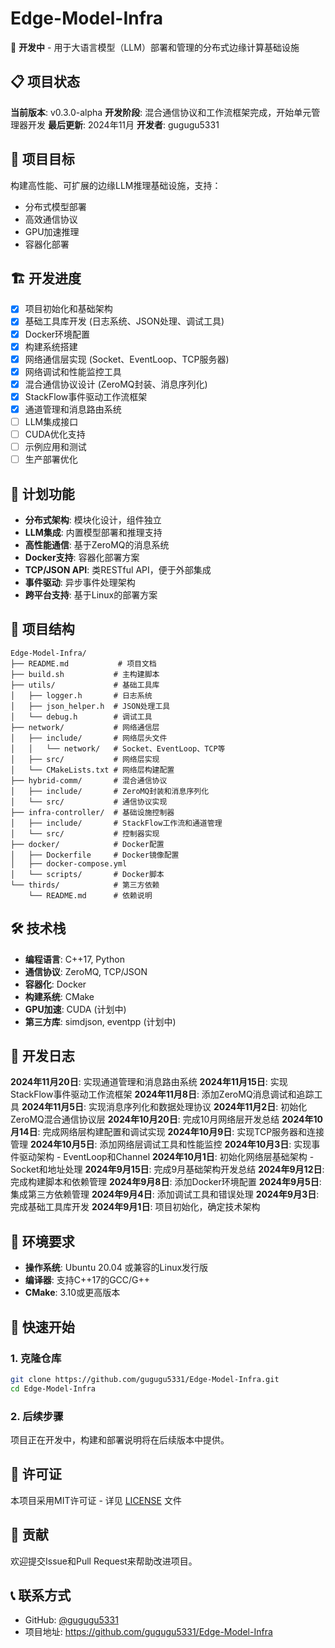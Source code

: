 # Edge-Model-Infra

🚧 **开发中** - 用于大语言模型（LLM）部署和管理的分布式边缘计算基础设施

## 📋 项目状态

**当前版本**: v0.3.0-alpha
**开发阶段**: 混合通信协议和工作流框架完成，开始单元管理器开发
**最后更新**: 2024年11月
**开发者**: gugugu5331

## 🎯 项目目标

构建高性能、可扩展的边缘LLM推理基础设施，支持：

- 分布式模型部署
- 高效通信协议  
- GPU加速推理
- 容器化部署

## 🏗️ 开发进度

- [x] 项目初始化和基础架构
- [x] 基础工具库开发 (日志系统、JSON处理、调试工具)
- [x] Docker环境配置
- [x] 构建系统搭建
- [x] 网络通信层实现 (Socket、EventLoop、TCP服务器)
- [x] 网络调试和性能监控工具
- [x] 混合通信协议设计 (ZeroMQ封装、消息序列化)
- [x] StackFlow事件驱动工作流框架
- [x] 通道管理和消息路由系统
- [ ] LLM集成接口
- [ ] CUDA优化支持
- [ ] 示例应用和测试
- [ ] 生产部署优化

## 🚀 计划功能

- **分布式架构**: 模块化设计，组件独立
- **LLM集成**: 内置模型部署和推理支持
- **高性能通信**: 基于ZeroMQ的消息系统
- **Docker支持**: 容器化部署方案
- **TCP/JSON API**: 类RESTful API，便于外部集成
- **事件驱动**: 异步事件处理架构
- **跨平台支持**: 基于Linux的部署方案

## 📁 项目结构

```
Edge-Model-Infra/
├── README.md           # 项目文档
├── build.sh           # 主构建脚本
├── utils/             # 基础工具库
│   ├── logger.h       # 日志系统
│   ├── json_helper.h  # JSON处理工具
│   └── debug.h        # 调试工具
├── network/           # 网络通信层
│   ├── include/       # 网络层头文件
│   │   └── network/   # Socket、EventLoop、TCP等
│   ├── src/           # 网络层实现
│   └── CMakeLists.txt # 网络层构建配置
├── hybrid-comm/       # 混合通信协议
│   ├── include/       # ZeroMQ封装和消息序列化
│   └── src/           # 通信协议实现
├── infra-controller/  # 基础设施控制器
│   ├── include/       # StackFlow工作流和通道管理
│   └── src/           # 控制器实现
├── docker/            # Docker配置
│   ├── Dockerfile     # Docker镜像配置
│   ├── docker-compose.yml
│   └── scripts/       # Docker脚本
└── thirds/            # 第三方依赖
    └── README.md      # 依赖说明
```

## 🛠️ 技术栈

- **编程语言**: C++17, Python
- **通信协议**: ZeroMQ, TCP/JSON
- **容器化**: Docker
- **构建系统**: CMake
- **GPU加速**: CUDA (计划中)
- **第三方库**: simdjson, eventpp (计划中)

## 📝 开发日志

**2024年11月20日**: 实现通道管理和消息路由系统
**2024年11月15日**: 实现StackFlow事件驱动工作流框架
**2024年11月8日**: 添加ZeroMQ消息调试和追踪工具
**2024年11月5日**: 实现消息序列化和数据处理协议
**2024年11月2日**: 初始化ZeroMQ混合通信协议层
**2024年10月20日**: 完成10月网络层开发总结
**2024年10月14日**: 完成网络层构建配置和调试实现
**2024年10月9日**: 实现TCP服务器和连接管理
**2024年10月5日**: 添加网络层调试工具和性能监控
**2024年10月3日**: 实现事件驱动架构 - EventLoop和Channel
**2024年10月1日**: 初始化网络层基础架构 - Socket和地址处理
**2024年9月15日**: 完成9月基础架构开发总结
**2024年9月12日**: 完成构建脚本和依赖管理
**2024年9月8日**: 添加Docker环境配置
**2024年9月5日**: 集成第三方依赖管理
**2024年9月4日**: 添加调试工具和错误处理
**2024年9月3日**: 完成基础工具库开发
**2024年9月1日**: 项目初始化，确定技术架构

## 🔧 环境要求

- **操作系统**: Ubuntu 20.04 或兼容的Linux发行版
- **编译器**: 支持C++17的GCC/G++
- **CMake**: 3.10或更高版本

## 🚀 快速开始

### 1. 克隆仓库
```bash
git clone https://github.com/gugugu5331/Edge-Model-Infra.git
cd Edge-Model-Infra
```

### 2. 后续步骤
项目正在开发中，构建和部署说明将在后续版本中提供。

## 📄 许可证

本项目采用MIT许可证 - 详见 [LICENSE](LICENSE) 文件

## 👥 贡献

欢迎提交Issue和Pull Request来帮助改进项目。

## 📞 联系方式

- GitHub: [@gugugu5331](https://github.com/gugugu5331)
- 项目地址: https://github.com/gugugu5331/Edge-Model-Infra
